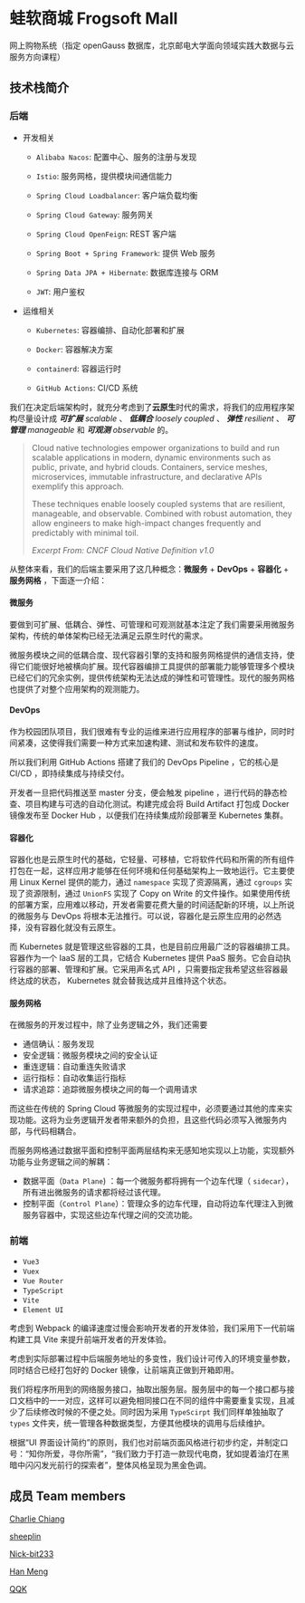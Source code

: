 # 蛙软商城 Frogsoft Mall

网上购物系统（指定 openGauss 数据库，北京邮电大学面向领域实践大数据与云服务方向课程）

## 技术栈简介

### 后端

- 开发相关

  - `Alibaba Nacos`: 配置中心、服务的注册与发现

  - `Istio`: 服务网格，提供模块间通信能力

  - `Spring Cloud Loadbalancer`: 客户端负载均衡

  - `Spring Cloud Gateway`: 服务网关

  - `Spring Cloud OpenFeign`: REST 客户端

  - `Spring Boot + Spring Framework`: 提供 Web 服务

  - `Spring Data JPA + Hibernate`: 数据库连接与 ORM

  - `JWT`: 用户鉴权

- 运维相关

  - `Kubernetes`: 容器编排、自动化部署和扩展

  - `Docker`: 容器解决方案

  - `containerd`: 容器运行时
  
  - `GitHub Actions`: CI/CD 系统

我们在决定后端架构时，就充分考虑到了**云原生**时代的需求，将我们的应用程序架构尽量设计成 ***可扩展*** *scalable* 、 ***低耦合*** *loosely coupled* 、 ***弹性*** *resilient* 、 ***可管理*** *manageable* 和 ***可观测*** *observable* 的。

> Cloud native technologies empower organizations to build and run scalable applications in modern, dynamic environments such as public, private, and hybrid clouds. Containers, service meshes, microservices, immutable infrastructure, and declarative APIs exemplify this approach.
>
> These techniques enable loosely coupled systems that are resilient, manageable, and observable. Combined with robust automation, they allow engineers to make high-impact changes frequently and predictably with minimal toil.
>
> *Excerpt From: CNCF Cloud Native Definition v1.0*

从整体来看，我们的后端主要采用了这几种概念：**微服务** + **DevOps** + **容器化** + **服务网格** ，下面逐一介绍：

#### 微服务

要做到可扩展、低耦合、弹性、可管理和可观测就基本注定了我们需要采用微服务架构，传统的单体架构已经无法满足云原生时代的需求。

微服务模块之间的低耦合度、现代容器引擎的支持和服务网格提供的通信支持，使得它们能很好地被横向扩展。现代容器编排工具提供的部署能力能够管理多个模块已经它们的冗余实例，提供传统架构无法达成的弹性和可管理性。现代的服务网格也提供了对整个应用架构的观测能力。

#### DevOps

作为校园团队项目，我们很难有专业的运维来进行应用程序的部署与维护，同时时间紧凑，这使得我们需要一种方式来加速构建、测试和发布软件的速度。

所以我们利用 GitHub Actions 搭建了我们的 DevOps Pipeline ，它的核心是 CI/CD ，即持续集成与持续交付。

开发者一旦把代码推送至 master 分支，便会触发 pipeline ，进行代码的静态检查、项目构建与可选的自动化测试。构建完成会将 Build Artifact 打包成 Docker 镜像发布至 Docker Hub ，以便我们在持续集成阶段部署至 Kubernetes 集群。

#### 容器化

容器化也是云原生时代的基础，它轻量、可移植，它将软件代码和所需的所有组件打包在一起，这样应用才能够在任何环境和任何基础架构上一致地运行。它主要使用 Linux Kernel 提供的能力，通过 `namespace` 实现了资源隔离，通过 `cgroups` 实现了资源限制，通过 `UnionFS` 实现了 Copy on Write 的文件操作。如果使用传统的部署方案，应用难以移动，开发者需要花费大量的时间适配新的环境，以上所说的微服务与 DevOps 将根本无法推行。可以说，容器化是云原生应用的必然选择，没有容器化就没有云原生。

而 Kubernetes 就是管理这些容器的工具，也是目前应用最广泛的容器编排工具。容器作为一个 IaaS 层的工具，它结合 Kubernetes 提供 PaaS 服务。它会自动执行容器的部署、管理和扩展。它采用声名式 API ，只需要指定我希望这些容器最终达成的状态， Kubernetes 就会替我达成并且维持这个状态。

#### 服务网格

在微服务的开发过程中，除了业务逻辑之外，我们还需要

- 通信确认：服务发现
- 安全逻辑：微服务模块之间的安全认证
- 重连逻辑：自动重连失败请求
- 运行指标：自动收集运行指标
- 请求追踪：追踪微服务模块之间的每一个调用请求 

而这些在传统的 Spring Cloud 等微服务的实现过程中，必须要通过其他的库来实现功能。这将为业务逻辑开发者带来额外的负担，且这些代码必须写入微服务内部，与代码相耦合。

而服务网格通过数据平面和控制平面两层结构来无感知地实现以上功能，实现额外功能与业务逻辑之间的解耦：

- 数据平面（`Data Plane`) ：每一个微服务都将拥有一个边车代理（ `sidecar`），所有进出微服务的请求都将经过该代理。
- 控制平面（`Control Plane`）：管理众多的边车代理，自动将边车代理注入到微服务容器中，实现这些边车代理之间的交流功能。

### 前端

- `Vue3`
- `Vuex`
- `Vue Router`
- `TypeScript`
- `Vite`
- `Element UI`

考虑到 Webpack 的编译速度过慢会影响开发者的开发体验，我们采用下一代前端构建工具 Vite 来提升前端开发者的开发体验。

考虑到实际部署过程中后端服务地址的多变性，我们设计可传入的环境变量参数，同时结合已经打包好的 Docker 镜像，让前端真正做到开箱即用。

我们将程序所用到的网络服务接口，抽取出服务层。服务层中的每一个接口都与接口文档中的一一对应，这样可以避免相同接口在不同的组件中需要重复实现，且减少了后续修改时候的不便之处。同时因为采用 `TypeScirpt` 我们同样单独抽取了 `types` 文件夹，统一管理各种数据类型，方便其他模块的调用与后续维护。

根据“UI 界面设计简约”的原则，我们也对前端页面风格进行初步约定，并制定口号：“知你所爱，寻你所需”，“我们致力于打造一款现代电商，犹如提着油灯在黑暗中闪闪发光前行的探索者”，整体风格呈现为黑金色调。

## 成员 Team members

[Charlie Chiang](https://github.com/charlie0129)

[sheeplin](https://github.com/FrogDar)

[Nick-bit233](https://github.com/Nick-bit233)

[Han Meng](https://github.com/NILIKUO)

[QQK](https://github.com/QQKdeGit)

